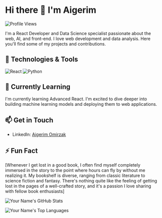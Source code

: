 # Hi there 👋 I'm Aigerim

![Profile Views](https://github.com/okaigerim/)

I'm a React Developer and Data Science specialist passionate about the web, AI, and front-end. I love web development and data analysis. Here you'll find some of my projects and contributions.

## 🔧 Technologies & Tools

![React](https://img.shields.io/badge/-Tech1-333333?style=flat&logo=tech1&logoColor=white)
![Python](https://img.shields.io/badge/-Tech2-333333?style=flat&logo=tech2&logoColor=white)

## 🌱 Currently Learning

I'm currently learning Advanced React. I'm excited to dive deeper into building machine learning models and deploying them to web applications.

## 📫 Get in Touch

- LinkedIn: [Aigerim Omirzak](https://www.linkedin.com/in/okaigerim/)

## ⚡ Fun Fact

[Whenever I get lost in a good book, I often find myself completely immersed in the story to the point where hours can fly by without me realizing it. My bookshelf is diverse, ranging from classic literature to science fiction and fantasy. There's nothing quite like the feeling of getting lost in the pages of a well-crafted story, and it's a passion I love sharing with fellow book enthusiasts]

![Your Name's GitHub Stats](https://github-readme-stats.vercel.app/api?username=your-username&show_icons=true)

![Your Name's Top Languages](https://github-readme-stats.vercel.app/api/top-langs/?username=your-username)
